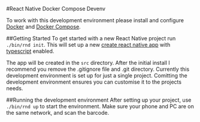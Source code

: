 #React Native Docker Compose Devenv


To work with this development environment please install and configure 
[Docker](https://docs.docker.com/install/) and 
[Docker Compose](https://docs.docker.com/compose/install/).

##Getting Started
To get started with a new React Native project run `./bin/rnd init`.
This will set up a new 
[create react native app](https://github.com/react-community/create-react-native-app)
with [typescript](https://www.typescriptlang.org/) enabled.

The app will be created in the `src` directory.
After the initial install I recommend you remove the .gitignore file and .git
directory. Currently this development environment is set up for just a single
project.
Comitting the development environment ensures you can customise it to the
projects needs.

##Running the development environment
After setting up your project, use `./bin/rnd up` to start the environment.
Make sure your phone and PC are on the same network, and scan the barcode.
